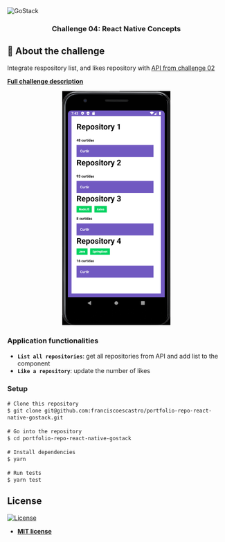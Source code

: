 <img alt="GoStack" src="https://storage.googleapis.com/golden-wind/bootcamp-gostack/header-desafios.png" />

<h3 align="center">
  Challenge 04: React Native Concepts
</h3>

## :rocket: About the challenge

Integrate respository list, and likes repository with [API from challenge 02](https://github.com/franciscoescastro/portfolio-repo)

**[Full challenge description](https://github.com/Rocketseat/bootcamp-gostack-desafios/tree/master/desafio-conceitos-react-native)**

<p align="center">
  <img alt="app screen shot" src=".github/screenshot.png" width='250'/>
</p>

### Application functionalities 

- **`List all repositories`**: get all repositories from API and add list to the component
- **`Like a repository`**: update the number of likes

### Setup

```shell
# Clone this repository
$ git clone git@github.com:franciscoescastro/portfolio-repo-react-native-gostack.git

# Go into the repository
$ cd portfolio-repo-react-native-gostack

# Install dependencies
$ yarn

# Run tests
$ yarn test

```

## License

[![License](http://img.shields.io/:license-mit-blue.svg?style=flat-square)](http://badges.mit-license.org)

- **[MIT license](http://opensource.org/licenses/mit-license.php)**
